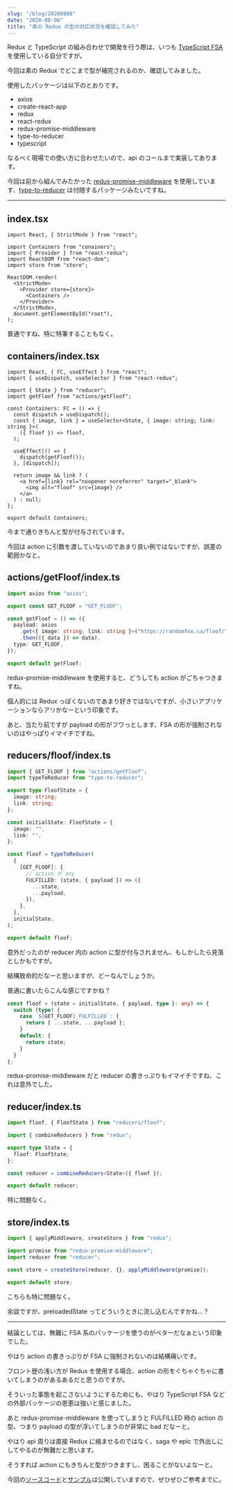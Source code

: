 ```yaml
---
slug: "/blog/20200806"
date: "2020-08-06"
title: "素の Redux の型の対応状況を確認してみた"
---
```


Redux と TypeScript の組み合わせで開発を行う際は、いつも [TypeScript FSA](https://github.com/aikoven/typescript-fsa) を使用している自分ですが。

今回は素の Redux でどこまで型が補完されるのか、確認してみました。

使用したパッケージは以下のとおりです。

- axios
- create-react-app
- redux
- react-redux
- redux-promise-middleware
- type-to-reducer
- typescript

なるべく現場での使い方に合わせたいので、api のコールまで実装してあります。

今回は前から組んでみたかった [redux-promise-middleware](https://github.com/pburtchaell/redux-promise-middleware) を使用しています、[type-to-reducer](https://github.com/tomatau/type-to-reducer) は付随するパッケージみたいですね。

---

## index.tsx

```tsx
import React, { StrictMode } from "react";

import Containers from "conainers";
import { Provider } from "react-redux";
import ReactDOM from "react-dom";
import store from "store";

ReactDOM.render(
  <StrictMode>
    <Provider store={store}>
      <Containers />
    </Provider>
  </StrictMode>,
  document.getElementById("root"),
);
```

普通ですね、特に特筆することもなく。

## containers/index.tsx

```tsx
import React, { FC, useEffect } from "react";
import { useDispatch, useSelector } from "react-redux";

import { State } from "reducer";
import getFloof from "actions/getFloof";

const Containers: FC = () => {
  const dispatch = useDispatch();
  const { image, link } = useSelector<State, { image: string; link: string }>(
    ({ floof }) => floof,
  );

  useEffect(() => {
    dispatch(getFloof());
  }, [dispatch]);

  return image && link ? (
    <a href={link} rel="noopener noreferrer" target="_blank">
      <img alt="floof" src={image} />
    </a>
  ) : null;
};

export default Containers;
```

今まで通りきちんと型が付与されています。

今回は action に引数を渡していないのであまり良い例ではないですが、誤差の範囲かなと。

## actions/getFloof/index.ts

```ts
import axios from "axios";

export const GET_FLOOF = "GET_FLOOF";

const getFloof = () => ({
  payload: axios
    .get<{ image: string; link: string }>("https://randomfox.ca/floof/")
    .then(({ data }) => data),
  type: GET_FLOOF,
});

export default getFloof;
```

redux-promise-middleware を使用すると、どうしても action がごちゃつきますね。

個人的には Redux っぽくないのであまり好きではないですが、小さいアプリケーションならアリかなーという印象です。

あと、当たり前ですが payload の形がフワっとします、FSA の形が強制されないのはやっぱりイマイチですね。

## reducers/floof/index.ts

```ts
import { GET_FLOOF } from "actions/getFloof";
import typeToReducer from "type-to-reducer";

export type FloofState = {
  image: string;
  link: string;
};

const initialState: FloofState = {
  image: "",
  link: "",
};

const floof = typeToReducer(
  {
    [GET_FLOOF]: {
      // action が any
      FULFILLED: (state, { payload }) => ({
        ...state,
        ...payload,
      }),
    },
  },
  initialState,
);

export default floof;
```

意外だったのが reducer 内の action に型が付与されません、もしかしたら見落としかもですが。

結構致命的だなーと思いますが、どーなんでしょうか。

普通に書いたらこんな感じですかね？

```ts
const floof = (state = initialState, { payload, type }: any) => {
  switch (type) {
    case `${GET_FLOOF}_FULFILLED`: {
      return { ...state, ...payload };
    }
    default: {
      return state;
    }
  }
};
```

redux-promise-middleware だと reducer の書きっぷりもイマイチですね、これは意外でした。

## reducer/index.ts

```ts
import floof, { FloofState } from "reducers/floof";

import { combineReducers } from "redux";

export type State = {
  floof: FloofState;
};

const reducer = combineReducers<State>({ floof });

export default reducer;
```

特に問題なく。

## store/index.ts

```ts
import { applyMiddleware, createStore } from "redux";

import promise from "redux-promise-middleware";
import reducer from "reducer";

const store = createStore(reducer, {}, applyMiddleware(promise));

export default store;
```

こちらも特に問題なく。

余談ですが、preloadedState ってどういうときに流し込むんですかね…？

---

結論としては、無難に FSA 系のパッケージを使うのがベターだなぁという印象でした。

やはり action の書きっぷりが FSA に強制されないのは結構痛いです。

フロント歴の浅い方が Redux を使用する場合、action の形をぐちゃぐちゃに書いてしまうのがあるあるだと思うのですが。

そういった事態を起こさないようにするためにも、やはり TypeScript FSA などの外部パッケージの恩恵は強いと感じました。

あと redux-promise-middleware を使ってしまうと FULFILLED 時の action の型、つまり payload の型が浮いてしまうのが非常に bad だなーと。

やはり api 周りは直接 Redux に絡ませるのではなく、saga や epic で外出しにしてやるのが無難だと思います。

そうすれば action にもきちんと型がつきますし、困ることがないよなーと。

今回の[ソースコード](https://github.com/piro0919/redux-test)と[サンプル](https://piro0919.github.io/redux-test/)は公開していますので、ぜひぜひご参考までに。
